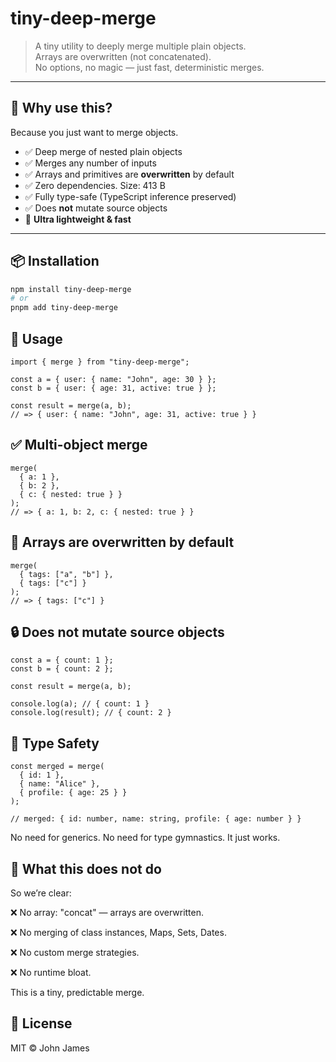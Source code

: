# tiny-deep-merge

> A tiny utility to deeply merge multiple plain objects.  
> Arrays are overwritten (not concatenated).  
> No options, no magic — just fast, deterministic merges.

---

## 🚀 Why use this?

Because you just want to merge objects.

- ✅ Deep merge of nested plain objects
- ✅ Merges any number of inputs
- ✅ Arrays and primitives are **overwritten** by default
- ✅ Zero dependencies. Size: 413 B
- ✅ Fully type-safe (TypeScript inference preserved)
- ✅ Does **not** mutate source objects
- 🧠 **Ultra lightweight & fast**

---

## 📦 Installation

```bash
npm install tiny-deep-merge
# or
pnpm add tiny-deep-merge
```

## 🧪 Usage

```
import { merge } from "tiny-deep-merge";

const a = { user: { name: "John", age: 30 } };
const b = { user: { age: 31, active: true } };

const result = merge(a, b);
// => { user: { name: "John", age: 31, active: true } }
```

## ✅ Multi-object merge

```
merge(
  { a: 1 },
  { b: 2 },
  { c: { nested: true } }
);
// => { a: 1, b: 2, c: { nested: true } }
```

## 🧹 Arrays are overwritten by default

```
merge(
  { tags: ["a", "b"] },
  { tags: ["c"] }
);
// => { tags: ["c"] }
```

## 🔒 Does not mutate source objects

```
const a = { count: 1 };
const b = { count: 2 };

const result = merge(a, b);

console.log(a); // { count: 1 }
console.log(result); // { count: 2 }
```

## 🧠 Type Safety

```
const merged = merge(
  { id: 1 },
  { name: "Alice" },
  { profile: { age: 25 } }
);

// merged: { id: number, name: string, profile: { age: number } }
```

No need for generics. No need for type gymnastics. It just works.

## 🤨 What this does not do

So we’re clear:

❌ No array: "concat" — arrays are overwritten.

❌ No merging of class instances, Maps, Sets, Dates.

❌ No custom merge strategies.

❌ No runtime bloat.

This is a tiny, predictable merge.

## 📄 License

MIT © John James
